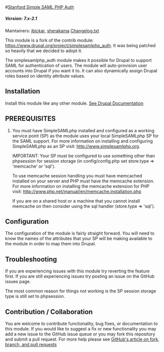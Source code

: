 #[Stanford Simple SAML PHP Auth](https://github.com/SU-SWS/stanford_ssp)
##### Version: 7.x-2.1

Maintainers: [jbickar](https://github.com/jbickar), [sherakama](https://github.com/sherakama)
[Changelog.txt](CHANGELOG.txt)

This module is a fork of the contrib module: https://www.drupal.org/project/simplesamlphp_auth. It was being patched so heavily that we decided to adopt it.

The simplesamlphp_auth module makes it possible for Drupal to support SAML for authentication of users. The module will auto-provision user accounts into Drupal if you want it to. It can also dynamically assign Drupal roles based on identity attribute values.

Installation
---

Install this module like any other module. [See Drupal Documentation](https://drupal.org/documentation/install/modules-themes/modules-7)

PREREQUISITES
---

1) You must have SimpleSAMLphp installed and configured as a working service
   point (SP) as the module uses your local SimpleSAMLphp SP for the SAML
   support. For more information on installing and configuring SimpleSAMLphp as
   an SP visit: http://www.simplesamlphp.org.

   IMPORTANT: Your SP must be configured to use something other than phpsession
   for session storage (in config/config.php set store.type => 'memcache'
   or 'sql').

   To use memcache session handling you must have memcached installed on your
   server and PHP must have the memcache extension. For more information on
   installing the memcache extension for PHP visit:
   http://www.php.net/manual/en/memcache.installation.php

   If you are on a shared host or a machine that you cannot install memcache on
   then consider using the sql handler (store.type => 'sql').

Configuration
---

The configuration of the module is fairly straight forward. You will need to know the names of the attributes that your SP will be making available to the module in order to map them into Drupal.

Troubleshooting
---

If you are experiencing issues with this module try reverting the feature first. If you are still experiencing issues try posting an issue on the GitHub issues page.

The most common reason for things not working is the SP session storage type is still set to phpsession.

Contribution / Collaboration
---

You are welcome to contribute functionality, bug fixes, or documentation to this module. If you would like to suggest a fix or new functionality you may add a new issue to the GitHub issue queue or you may fork this repository and submit a pull request. For more help please see [GitHub's article on fork, branch, and pull requests](https://help.github.com/articles/using-pull-requests)
